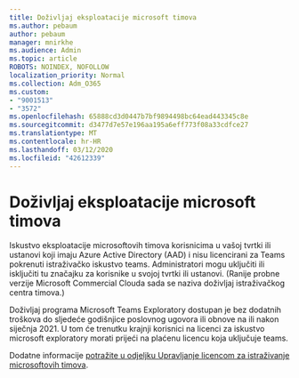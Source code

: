 ```yaml
---
title: Doživljaj eksploatacije microsoft timova
ms.author: pebaum
author: pebaum
manager: mnirkhe
ms.audience: Admin
ms.topic: article
ROBOTS: NOINDEX, NOFOLLOW
localization_priority: Normal
ms.collection: Adm_O365
ms.custom:
- "9001513"
- "3572"
ms.openlocfilehash: 65888cd3d0447b7bf9894498bc64ead443345c8e
ms.sourcegitcommit: d3477d7e57e196aa195a6eff773f08a33cdfce27
ms.translationtype: MT
ms.contentlocale: hr-HR
ms.lasthandoff: 03/12/2020
ms.locfileid: "42612339"
---
```

# <a name="microsoft-teams-exploratory-experience"></a>Doživljaj eksploatacije microsoft timova

Iskustvo eksploatacije microsoftovih timova korisnicima u vašoj tvrtki ili ustanovi koji imaju Azure Active Directory (AAD) i nisu licencirani za Teams pokrenuti istraživačko iskustvo teams. Administratori mogu uključiti ili isključiti tu značajku za korisnike u svojoj tvrtki ili ustanovi. (Ranije probne verzije Microsoft Commercial Clouda sada se naziva doživljaj istraživačkog centra timova.)

Doživljaj programa Microsoft Teams Exploratory dostupan je bez dodatnih troškova do sljedeće godišnjice poslovnog ugovora ili obnove na ili nakon siječnja 2021. U tom će trenutku krajnji korisnici na licenci za iskustvo microsoft exploratory morati prijeći na plaćenu licencu koja uključuje teams.

Dodatne informacije [potražite u odjeljku Upravljanje licencom za istraživanje microsoftovih timova](https://docs.microsoft.com/microsoftteams/teams-exploratory/).
